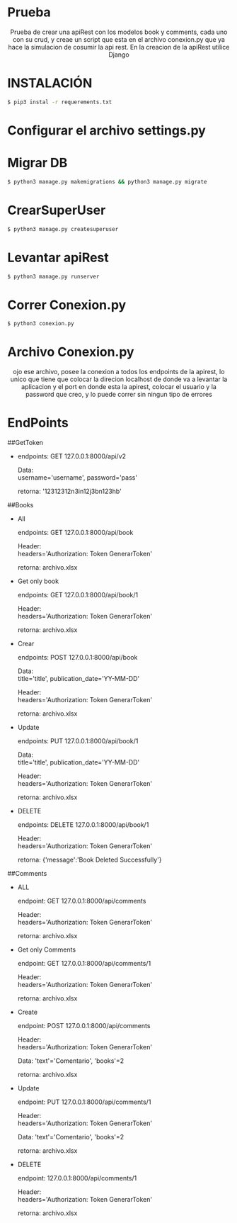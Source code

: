 # Prueba
<p align="center">
  Prueba de crear una apiRest con los modelos book y comments, cada uno con su crud, y creae un script que esta en el archivo conexion.py que ya hace la simulacion de cosumir la api rest. En la creacion de la apiRest utilice Django
</p>

# INSTALACIÓN
```bash
$ pip3 instal -r requerements.txt
```
# Configurar el archivo settings.py

# Migrar DB
```bash
$ python3 manage.py makemigrations && python3 manage.py migrate
```
# CrearSuperUser
```bash
$ python3 manage.py createsuperuser
```
# Levantar apiRest
```bash
$ python3 manage.py runserver
```
# Correr Conexion.py
```bash
$ python3 conexion.py
```
# Archivo Conexion.py
<p align="center">
	ojo ese archivo, posee la conexion a todos los endpoints de la apirest, lo unico que tiene que colocar la direcion localhost de donde va a levantar la aplicacion y el port en donde esta la apirest, colocar el usuario y la password que creo, y lo puede correr sin ningun tipo de errores
</p>

# EndPoints

##GetToken
<ul>
	<li>
		<p>endpoints: GET 127.0.0.1:8000/api/v2</p>
		<p>Data: <br>username='username', password='pass' </p>
		<p>retorna: '12312312n3in12j3bn123hb'</p>
	</li>
</ul>

##Books
<ul>
	<li>
		<p>All</p>
		<p>endpoints: GET 127.0.0.1:8000/api/book</p>
		<p>Header: <br>headers='Authorization: Token GenerarToken'</p>
		<p>retorna: archivo.xlsx</p>
	</li>
	<li>
		<p>Get only book</p>
		<p>endpoints: GET 127.0.0.1:8000/api/book/1 </p>
		<p>Header: <br>headers='Authorization: Token GenerarToken'</p>
		<p>retorna: archivo.xlsx</p>
	</li>
	<li>
		<p>Crear</p>
		<p>endpoints: POST 127.0.0.1:8000/api/book</p>
		<p>Data: <br>title='title', publication_date='YY-MM-DD'</p>
		<p>Header: <br>headers='Authorization: Token GenerarToken'</p>
		<p>retorna: archivo.xlsx</p>
	</li>
	<li>
		<p>Update</p>
		<p>endpoints: PUT 127.0.0.1:8000/api/book/1</p>
		<p>Data: <br>title='title', publication_date='YY-MM-DD'</p>
		<p>Header: <br>headers='Authorization: Token GenerarToken'</p>
		<p>retorna: archivo.xlsx</p>
	</li>
	<li>
		<p>DELETE</p>
		<p>endpoints: DELETE 127.0.0.1:8000/api/book/1</p>
		<p>Header: <br>headers='Authorization: Token GenerarToken'</p>
		<p>retorna: {'message':'Book Deleted Successfully'}</p>
	</li>
</ul>

##Comments
<ul>
	<li>
		<p>ALL</p>
		<p>endpoint: GET 127.0.0.1:8000/api/comments</p>
		<p>Header: <br>headers='Authorization: Token GenerarToken'</p>
		<p>retorna: archivo.xlsx</p>
	</li>
	<li>
		<p>Get only Comments</p>
		<p>endpoint: GET 127.0.0.1:8000/api/comments/1</p>
		<p>Header: <br>headers='Authorization: Token GenerarToken'</p>
		<p>retorna: archivo.xlsx</p>
	</li>
	<li>
		<p>Create</p>
		<p>endpoint: POST 127.0.0.1:8000/api/comments</p>
		<p>Header: <br>headers='Authorization: Token GenerarToken'</p>
		<p>Data: 'text'='Comentario', 'books'=2</p>
		<p>retorna: archivo.xlsx</p>
	</li>
	<li>
		<p>Update</p>
		<p>endpoint: PUT 127.0.0.1:8000/api/comments/1</p>
		<p>Header: <br>headers='Authorization: Token GenerarToken'</p>
		<p>Data: 'text'='Comentario', 'books'=2</p>
		<p>retorna: archivo.xlsx</p>
	</li>
	<li>
		<p>DELETE</p>
		<p>endpoint: 127.0.0.1:8000/api/comments/1</p>
		<p>Header: <br>headers='Authorization: Token GenerarToken'</p>
		<p>retorna: archivo.xlsx</p>
	</li>
</ul>
